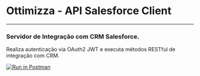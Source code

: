 # Ottimizza - API Salesforce Client
---

### Servidor de Integração com CRM Salesforce. 

Realiza autenticação via OAuth2 JWT e executa métodos RESTful de integração com CRM.

[![Run in Postman](https://run.pstmn.io/button.svg)](https://documenter.getpostman.com/view/3373013/SzRxWqSM?version=latest#c13757c1-202e-4b14-bdc3-e3a0aa4e79cc)
